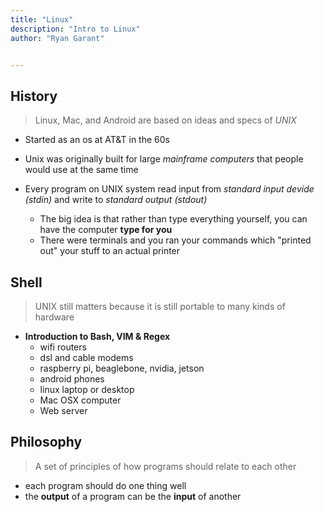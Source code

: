 ```yaml
---
title: "Linux"
description: "Intro to Linux"
author: "Ryan Garant"


---
```


<article id="1">

## History

> Linux, Mac, and Android are based on ideas and specs of _UNIX_

- Started as an os at AT&T in the 60s
- Unix was originally built for large _mainframe computers_ that people would use at the same time
- Every program on UNIX system read input from _standard input devide (stdin)_ and write to _standard output (stdout)_

  - The big idea is that rather than type everything yourself, you can have the computer **type for you**
  - There were terminals and you ran your commands which "printed out" your stuff to an actual printer

</article>

<article id="2">

## Shell

> UNIX still matters because it is still portable to many kinds of hardware

- **Introduction to Bash, VIM & Regex**
  - wifi routers
  - dsl and cable modems
  - raspberry pi, beaglebone, nvidia, jetson
  - android phones
  - linux laptop or desktop
  - Mac OSX computer
  - Web server
    </article>

<article id="3">

## Philosophy

> A set of principles of how programs should relate to each other

- each program should do one thing well
- the **output** of a program can be the **input** of another

</article>

